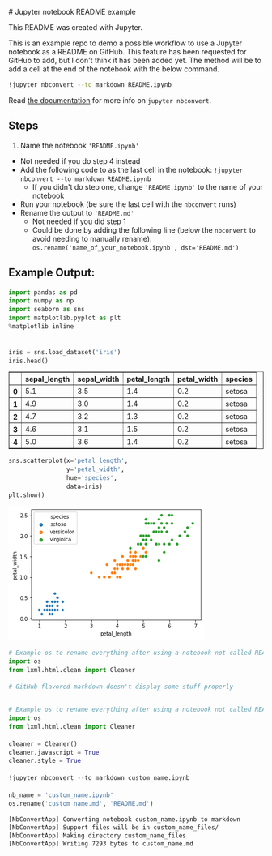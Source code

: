 <div><body><p># Jupyter notebook README example

This README was created with Jupyter.

This is an example repo to demo a possible workflow to use a Jupyter notebook as a README on GitHub.  This feature has been requested for GitHub to add, but I don't think it has been added yet. The method will be to add a cell at the end of the notebook with the below command.

```bash
!jupyter nbconvert --to markdown README.ipynb
```

Read [the documentation](https://nbconvert.readthedocs.io/en/latest/usage.html#convert-markdown) for more info on `jupyter nbconvert`.

## Steps

1. Name the notebook `'README.ipynb'`
  * Not needed if you do step 4 instead
* Add the following code to as the last cell in the notebook: `!jupyter nbconvert --to markdown README.ipynb`
  * If you didn't do step one, change `'README.ipynb'` to the name of your notebook
* Run your notebook (be sure the last cell with the `nbconvert` runs)
* Rename the output to `'README.md'`
  * Not needed if you did step 1
  * Could be done by adding the following line (below the `nbconvert` to avoid needing to manually rename): `os.rename('name_of_your_notebook.ipynb', dst='README.md')`
  
## Example Output:


```python
import pandas as pd
import numpy as np
import seaborn as sns
import matplotlib.pyplot as plt
%matplotlib inline


iris = sns.load_dataset('iris')
iris.head()
```




</p><div>

<table border="1" class="dataframe">
  <thead>
    <tr>
      <th></th>
      <th>sepal_length</th>
      <th>sepal_width</th>
      <th>petal_length</th>
      <th>petal_width</th>
      <th>species</th>
    </tr>
  </thead>
  <tbody>
    <tr>
      <th>0</th>
      <td>5.1</td>
      <td>3.5</td>
      <td>1.4</td>
      <td>0.2</td>
      <td>setosa</td>
    </tr>
    <tr>
      <th>1</th>
      <td>4.9</td>
      <td>3.0</td>
      <td>1.4</td>
      <td>0.2</td>
      <td>setosa</td>
    </tr>
    <tr>
      <th>2</th>
      <td>4.7</td>
      <td>3.2</td>
      <td>1.3</td>
      <td>0.2</td>
      <td>setosa</td>
    </tr>
    <tr>
      <th>3</th>
      <td>4.6</td>
      <td>3.1</td>
      <td>1.5</td>
      <td>0.2</td>
      <td>setosa</td>
    </tr>
    <tr>
      <th>4</th>
      <td>5.0</td>
      <td>3.6</td>
      <td>1.4</td>
      <td>0.2</td>
      <td>setosa</td>
    </tr>
  </tbody>
</table>
</div>




```python
sns.scatterplot(x='petal_length',
                y='petal_width', 
                hue='species', 
                data=iris)
plt.show()
```


![png](custom_name_files/custom_name_2_0.png)



```python
# Example os to rename everything after using a notebook not called README
import os
from lxml.html.clean import Cleaner

# GitHub flavored markdown doesn't display some stuff properly

```


```python

```


```python
# Example os to rename everything after using a notebook not called README
import os
from lxml.html.clean import Cleaner

cleaner = Cleaner()
cleaner.javascript = True
cleaner.style = True

!jupyter nbconvert --to markdown custom_name.ipynb

nb_name = 'custom_name.ipynb'
os.rename('custom_name.md', 'README.md')
```

    [NbConvertApp] Converting notebook custom_name.ipynb to markdown
    [NbConvertApp] Support files will be in custom_name_files/
    [NbConvertApp] Making directory custom_name_files
    [NbConvertApp] Writing 7293 bytes to custom_name.md

</body></div>